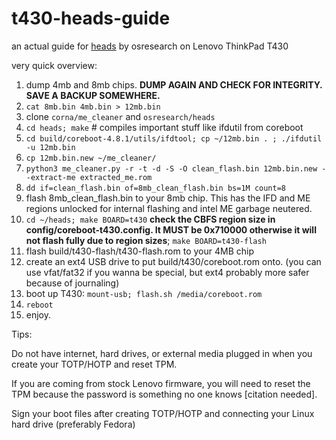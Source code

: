 # t430-heads-guide
an actual guide for [heads](https://github.com/osresearch/heads) by osresearch on Lenovo ThinkPad T430

very quick overview:

1. dump 4mb and 8mb chips. **DUMP AGAIN AND CHECK FOR INTEGRITY. SAVE A BACKUP SOMEWHERE.**
2. `cat 8mb.bin 4mb.bin > 12mb.bin`
3. clone `corna/me_cleaner` and `osresearch/heads`
4. `cd heads; make` # compiles important stuff like ifdutil from coreboot
5. `cd build/coreboot-4.8.1/utils/ifdtool; cp ~/12mb.bin . ; ./ifdutil -u 12mb.bin`
6. `cp 12mb.bin.new ~/me_cleaner/`
7. `python3 me_cleaner.py -r -t -d -S -O clean_flash.bin 12mb.bin.new --extract-me extracted_me.rom`
8. `dd if=clean_flash.bin of=8mb_clean_flash.bin bs=1M count=8`
9. flash 8mb_clean_flash.bin to your 8mb chip. This has the IFD and ME regions unlocked for internal flashing and intel ME garbage neutered.
10. `cd ~/heads; make BOARD=t430` **check the CBFS region size in config/coreboot-t430.config. It MUST be 0x710000 otherwise it will not flash fully due to region sizes**; `make BOARD=t430-flash`
11. flash build/t430-flash/t430-flash.rom to your 4MB chip
12. create an ext4 USB drive to put build/t430/coreboot.rom onto. (you can use vfat/fat32 if you wanna be special, but ext4 probably more safer because of journaling)
13. boot up T430: `mount-usb; flash.sh /media/coreboot.rom`
14. `reboot`
15. enjoy. 

Tips:

Do not have internet, hard drives, or external media plugged in when you create your TOTP/HOTP and reset TPM.

If you are coming from stock Lenovo firmware, you will need to reset the TPM because the password is something no one knows [citation needed].

Sign your boot files after creating TOTP/HOTP and connecting your Linux hard drive (preferably Fedora)
